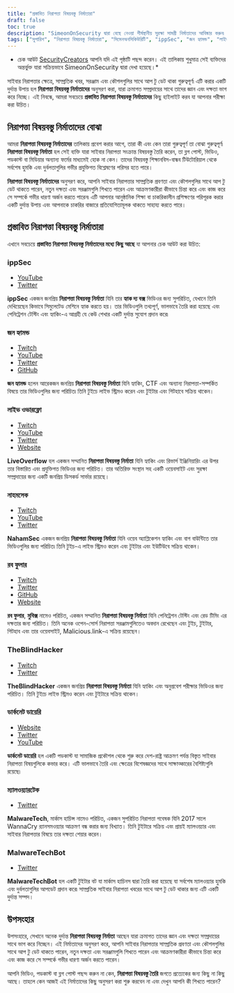 ```yaml
---
title: "প্রস্তাবিত নিরাপত্তা বিষয়বস্তু নির্মাতারা"
draft: false
toc: true
description: "SimeonOnSecurity দ্বারা বেছে নেওয়া শীর্ষস্থানীয় সুরক্ষা সামগ্রী নির্মাতাদের আবিষ্কার করুন৷ ippSec থেকে জন হ্যামন্ড, LiveOverflow, NahamSec, Rob Fuller, এবং TheBlindHacker, এই বিশেষজ্ঞরা YouTube, Twitch, Twitter, GitHub এবং ওয়েবসাইট সহ তাদের বিভিন্ন প্ল্যাটফর্মের মাধ্যমে আপনার ক্ষেত্রে সর্বশেষ নিয়ে আসে। আপ টু ডেট থাকুন এবং শিল্পের সেরাদের সাথে আপনার জ্ঞানকে গভীর করুন।"
tags: ["সুপারিশ", "নিরাপত্তা বিষয়বস্তু নির্মাতারা", "সিমেনঅনসিকিউরিটি", "ippSec", "জন হ্যামন্ড", "লাইভ ওভারফ্লো", "নাহমসেক", "রব ফুলার", "ব্লাইন্ডহ্যাকার", "YouTube", "টুইটার", "টুইচ", "গিটহাব", "ওয়েবসাইট"]
---
```


* চেক আউট [SecurityCreators](https://securitycreators.video/) আপনি যদি এই পৃষ্ঠাটি পছন্দ করেন। এই তালিকায় শুধুমাত্র সেই ব্যক্তিদের অন্তর্ভুক্ত যারা সক্রিয়ভাবে SimeonOnSecurity দ্বারা দেখা হয়েছে।*

সাইবার নিরাপত্তার ক্ষেত্রে, সাম্প্রতিক খবর, সরঞ্জাম এবং কৌশলগুলির সাথে আপ টু ডেট থাকা গুরুত্বপূর্ণ৷ এটি করার একটি দুর্দান্ত উপায় হল **নিরাপত্তা বিষয়বস্তু নির্মাতাদের** অনুসরণ করা, যারা ক্রমাগত সম্প্রদায়ের সাথে তাদের জ্ঞান এবং দক্ষতা ভাগ করে নিচ্ছে। এই নিবন্ধে, আমরা সবচেয়ে **প্রস্তাবিত নিরাপত্তা বিষয়বস্তু নির্মাতাদের** কিছু হাইলাইট করব যা আপনার পরীক্ষা করা উচিত।

## নিরাপত্তা বিষয়বস্তু নির্মাতাদের বোঝা

আমরা **নিরাপত্তা বিষয়বস্তু নির্মাতাদের** তালিকায় প্রবেশ করার আগে, তারা কী এবং কেন তারা গুরুত্বপূর্ণ তা বোঝা গুরুত্বপূর্ণ৷ **নিরাপত্তা বিষয়বস্তু নির্মাতা** হল সেই ব্যক্তি যারা সাইবার নিরাপত্তা সংক্রান্ত বিষয়বস্তু তৈরি করেন, তা ব্লগ পোস্ট, ভিডিও, পডকাস্ট বা মিডিয়ার অন্যান্য ফর্মের মাধ্যমেই হোক না কেন। তাদের বিষয়বস্তু শিক্ষানবিস-বান্ধব টিউটোরিয়াল থেকে সর্বশেষ হুমকি এবং দুর্বলতাগুলির গভীর প্রযুক্তিগত বিশ্লেষণের পরিসর হতে পারে।

**নিরাপত্তা বিষয়বস্তু নির্মাতাদের** অনুসরণ করে, আপনি সাইবার নিরাপত্তার সাম্প্রতিক প্রবণতা এবং কৌশলগুলির সাথে আপ টু ডেট থাকতে পারেন, নতুন দক্ষতা এবং সরঞ্জামগুলি শিখতে পারেন এবং আক্রমণকারীরা কীভাবে চিন্তা করে এবং কাজ করে সে সম্পর্কে গভীর ধারণা অর্জন করতে পারেন৷ এটি আপনার আনুষ্ঠানিক শিক্ষা বা চাকরিকালীন প্রশিক্ষণের পরিপূরক করার একটি দুর্দান্ত উপায় এবং আপনাকে চাকরির বাজারে প্রতিযোগিতামূলক থাকতে সাহায্য করতে পারে।

## প্রস্তাবিত নিরাপত্তা বিষয়বস্তু নির্মাতারা

এখানে সবচেয়ে **প্রস্তাবিত নিরাপত্তা বিষয়বস্তু নির্মাতাদের মধ্যে কিছু আছে** যা আপনার চেক আউট করা উচিত:

### ippSec

- [YouTube](https://www.youtube.com/channel/UCa6eh7gCkpPo5XXUDfygQQA)
- [Twitter](https://twitter.com/ippsec)

**ippSec** একজন জনপ্রিয় **নিরাপত্তা বিষয়বস্তু নির্মাতা** যিনি তার **হ্যাক দ্য বক্স** ভিডিওর জন্য সুপরিচিত, যেখানে তিনি দেখিয়েছেন কিভাবে সিমুলেটেড মেশিনে হ্যাক করতে হয়। তার ভিডিওগুলি তথ্যপূর্ণ, ভালভাবে তৈরি করা হয়েছে এবং পেনিট্রেশন টেস্টিং এবং হ্যাকিং-এ আগ্রহী যে কেউ শেখার একটি দুর্দান্ত সুযোগ প্রদান করে৷

### জন হ্যামন্ড

- [Twitch](ttps://twitch.tv/johnhammond010)
- [YouTube](https://www.youtube.com/johnhammond010)
- [Twitter](https://twitter.com/_johnhammond)
- [GitHub](https://github.com/JohnHammond)

**জন হ্যামন্ড** হলেন আরেকজন জনপ্রিয় **নিরাপত্তা বিষয়বস্তু নির্মাতা** যিনি হ্যাকিং, CTF এবং অন্যান্য নিরাপত্তা-সম্পর্কিত বিষয়ে তার ভিডিওগুলির জন্য পরিচিত৷ তিনি টুইচে লাইভ স্ট্রিমও করেন এবং টুইটার এবং গিটহাবে সক্রিয় থাকেন।

### লাইভ ওভারফ্লো

- [Twitch](https://twitch.tv/LiveOverflow)
- [YouTube](https://youtube.com/LiveOverflowCTF)
- [Twitter](https://twitter.com/LiveOverflow)
- [Website](https://liveoverflow.com)

**LiveOverflow** হল একজন সম্মানিত **নিরাপত্তা বিষয়বস্তু নির্মাতা** যিনি হ্যাকিং এবং রিভার্স ইঞ্জিনিয়ারিং এর উপর তার বিস্তারিত এবং প্রযুক্তিগত ভিডিওর জন্য পরিচিত। তার অতিরিক্ত সংস্থান সহ একটি ওয়েবসাইট এবং সুরক্ষা সম্প্রদায়ের জন্য একটি জনপ্রিয় ডিসকর্ড সার্ভার রয়েছে।

### নাহমসেক

- [Twitch](https://twitch.tv/nahamsec)
- [YouTube](https://youtube.com/nahamsec)
- [Twitter](https://twitter.com/nahamsec)

**NahamSec** একজন জনপ্রিয় **নিরাপত্তা বিষয়বস্তু নির্মাতা** যিনি ওয়েব অ্যাপ্লিকেশন হ্যাকিং এবং বাগ বাউন্টিতে তার ভিডিওগুলির জন্য পরিচিত৷ তিনি টুইচ-এ লাইভ স্ট্রিমও করেন এবং টুইটার এবং ইউটিউবে সক্রিয় থাকেন।

### রব ফুলার

- [Twitch](https://twitch.tv/mub1x)
- [Twitter](https://twitter.com/mubix)
- [GitHub](https://github.com/mubix)
- [Website](https://malicious.link)

**রব ফুলার**, **মুবিক্স** নামেও পরিচিত, একজন সম্মানিত **নিরাপত্তা বিষয়বস্তু নির্মাতা** যিনি পেনিট্রেশন টেস্টিং এবং রেড টিমিং এর দক্ষতার জন্য পরিচিত। তিনি অনেক ওপেন-সোর্স নিরাপত্তা সরঞ্জামগুলিতেও অবদান রেখেছেন এবং টুইচ, টুইটার, গিটহাব এবং তার ওয়েবসাইট, Malicious.link-এ সক্রিয় রয়েছেন।

### TheBlindHacker

- [Twitch](https://twitch.tv/theblindhacker)
- [Twitter](https://twitter.com/TheBlindHacker)

**TheBlindHacker** একজন জনপ্রিয় **নিরাপত্তা বিষয়বস্তু নির্মাতা** যিনি হ্যাকিং এবং অনুপ্রবেশ পরীক্ষার ভিডিওর জন্য পরিচিত। তিনি টুইচে লাইভ স্ট্রিমও করেন এবং টুইটারে সক্রিয় থাকেন।

### ডার্কনেট ডায়েরি

- [Website](https://darknetdiaries.com/)
- [Twitter](https://twitter.com/darknetdiaries)
- [YouTube](https://www.youtube.com/channel/UCJ1Nhu5jIQdQXQAaC2XHqDw)

**ডার্কনেট ডায়েরি** হল একটি পডকাস্ট যা সামাজিক প্রকৌশল থেকে শুরু করে দেশ-রাষ্ট্র আক্রমণ পর্যন্ত বিস্তৃত সাইবার নিরাপত্তা বিষয়গুলিকে কভার করে। এটি ভালভাবে তৈরি এবং ক্ষেত্রের বিশেষজ্ঞদের সাথে সাক্ষাত্কারের বৈশিষ্ট্যগুলি রয়েছে৷

### ম্যালওয়্যারটেক

- [Twitter](https://twitter.com/MalwareTechBlog)

**MalwareTech**, মার্কাস হাচিন্স নামেও পরিচিত, একজন সুপরিচিত নিরাপত্তা গবেষক যিনি 2017 সালে WannaCry র‍্যানসমওয়্যার আক্রমণ বন্ধ করার জন্য বিখ্যাত। তিনি টুইটারে সক্রিয় এবং প্রায়ই ম্যালওয়্যার এবং সাইবার নিরাপত্তার বিষয়ে তার দক্ষতা শেয়ার করেন।

### MalwareTechBot

- [Twitter](https://twitter.com/MalwareTechBot)

**MalwareTechBot** হল একটি টুইটার বট যা মার্কাস হাচিনস দ্বারা তৈরি করা হয়েছে যা সর্বশেষ ম্যালওয়্যার হুমকি এবং দুর্বলতাগুলির আপডেট প্রদান করে৷ সাম্প্রতিক সাইবার নিরাপত্তা খবরের সাথে আপ টু ডেট থাকার জন্য এটি একটি দুর্দান্ত সম্পদ।

## উপসংহার

উপসংহারে, সেখানে অনেক দুর্দান্ত **নিরাপত্তা বিষয়বস্তু নির্মাতা** আছেন যারা ক্রমাগত তাদের জ্ঞান এবং দক্ষতা সম্প্রদায়ের সাথে ভাগ করে নিচ্ছেন। এই নির্মাতাদের অনুসরণ করে, আপনি সাইবার নিরাপত্তার সাম্প্রতিক প্রবণতা এবং কৌশলগুলির সাথে আপ টু ডেট থাকতে পারেন, নতুন দক্ষতা এবং সরঞ্জামগুলি শিখতে পারেন এবং আক্রমণকারীরা কীভাবে চিন্তা করে এবং কাজ করে সে সম্পর্কে গভীর ধারণা অর্জন করতে পারেন।

আপনি ভিডিও, পডকাস্ট বা ব্লগ পোস্ট পছন্দ করুন না কেন, **নিরাপত্তা বিষয়বস্তু তৈরি** জগতে প্রত্যেকের জন্য কিছু না কিছু আছে। তাহলে কেন আজই এই নির্মাতাদের কিছু অনুসরণ করা শুরু করবেন না এবং দেখুন আপনি কী শিখতে পারেন?




